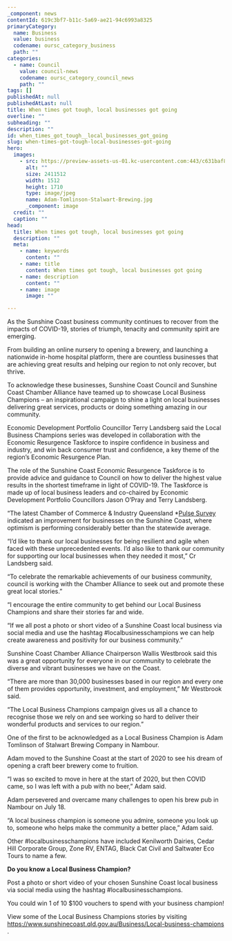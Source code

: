 ```yaml
---
_component: news
contentId: 619c3bf7-b11c-5a69-ae21-94c6993a8325
primaryCategory:
  name: Business
  value: business
  codename: oursc_category_business
  path: ""
categories:
  - name: Council
    value: council-news
    codename: oursc_category_council_news
    path: ""
tags: []
publishedAt: null
publishedAtLast: null
title: When times got tough, local businesses got going
overline: ""
subheading: ""
description: ""
id: when_times_got_tough__local_businesses_got_going
slug: when-times-got-tough-local-businesses-got-going
hero:
  images:
    - src: https://preview-assets-us-01.kc-usercontent.com:443/c631baf8-1b46-001f-580c-d0001b68b4a8/d23dd308-5cf7-425e-8175-7d4a698c7444/Adam-Tomlinson-Stalwart-Brewing.jpg
      alt: ""
      size: 2411512
      width: 1512
      height: 1710
      type: image/jpeg
      name: Adam-Tomlinson-Stalwart-Brewing.jpg
      _component: image
  credit: ""
  caption: ""
head:
  title: When times got tough, local businesses got going
  description: ""
  meta:
    - name: keywords
      content: ""
    - name: title
      content: When times got tough, local businesses got going
    - name: description
      content: ""
    - name: image
      image: ""

---
```

As the Sunshine Coast business community continues to recover from the impacts of COVID-19, stories of triumph, tenacity and community spirit are emerging.

From building an online nursery to opening a brewery, and launching a nationwide in-home hospital platform, there are countless businesses that are achieving great results and helping our region to not only recover, but thrive.

To acknowledge these businesses, Sunshine Coast Council and Sunshine Coast Chamber Alliance have teamed up to showcase Local Business Champions – an inspirational campaign to shine a light on local businesses delivering great services, products or doing something amazing in our community.

Economic Development Portfolio Councillor Terry Landsberg said the Local Business Champions series was developed in collaboration with the Economic Resurgence Taskforce to inspire confidence in business and industry, and win back consumer trust and confidence, a key theme of the region’s Economic Resurgence Plan.

The role of the Sunshine Coast Economic Resurgence Taskforce is to provide advice and guidance to Council on how to deliver the highest value results in the shortest timeframe in light of COVID-19. The Taskforce is made up of local business leaders and co-chaired by Economic Development Portfolio Councillors Jason O’Pray and Terry Landsberg.

“The latest Chamber of Commerce & Industry Queensland \*[Pulse Survey](https://www.cciq.com.au/business-voice/pulse/)
&#x20;indicated an improvement for businesses on the Sunshine Coast, where optimism is performing considerably better than the statewide average.

“I’d like to thank our local businesses for being resilient and agile when faced with these unprecedented events. I’d also like to thank our community for supporting our local businesses when they needed it most,” Cr Landsberg said.

“To celebrate the remarkable achievements of our business community, council is working with the Chamber Alliance to seek out and promote these great local stories.”

“I encourage the entire community to get behind our Local Business Champions and share their stories far and wide.

“If we all post a photo or short video of a Sunshine Coast local business via social media and use the hashtag #localbusinesschampions we can help create awareness and positivity for our business community.”

Sunshine Coast Chamber Alliance Chairperson Wallis Westbrook said this was a great opportunity for everyone in our community to celebrate the diverse and vibrant businesses we have on the Coast.

“There are more than 30,000 businesses based in our region and every one of them provides opportunity, investment, and employment,” Mr Westbrook said.

“The Local Business Champions campaign gives us all a chance to recognise those we rely on and see working so hard to deliver their wonderful products and services to our region.”

One of the first to be acknowledged as a Local Business Champion is Adam Tomlinson of Stalwart Brewing Company in Nambour.

Adam moved to the Sunshine Coast at the start of 2020 to see his dream of opening a craft beer brewery come to fruition.

“I was so excited to move in here at the start of 2020, but then COVID came, so I was left with a pub with no beer,” Adam said.

Adam persevered and overcame many challenges to open his brew pub in Nambour on July 18.

“A local business champion is someone you admire, someone you look up to, someone who helps make the community a better place,” Adam said.

Other #localbusinesschampions have included Kenilworth Dairies, Cedar Hill Corporate Group, Zone RV, ENTAG, Black Cat Civil and Saltwater Eco Tours to name a few.

**Do you know a Local Business Champion?**

Post a photo or short video of your chosen Sunshine Coast local business via social media using the hashtag #localbusinesschampions.

You could win 1 of 10 $100 vouchers to spend with your business champion!

View some of the Local Business Champions stories by visiting <https://www.sunshinecoast.qld.gov.au/Business/Local-business-champions>
.
